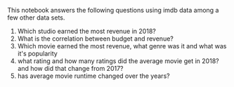 This notebook answers the following questions using imdb data among a few other data sets.

1. Which studio earned the most revenue in 2018?
2. What is the correlation between budget and revenue?
3. Which movie earned the most revenue, what genre was it and what was it's popularity
4. what rating and how many ratings did the average movie get in 2018? and how did that change from 2017?
5. has average movie runtime changed over the years?


```python

```
